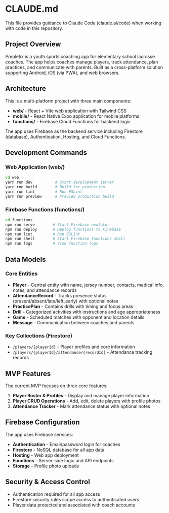 # CLAUDE.md

This file provides guidance to Claude Code (claude.ai/code) when working with code in this repository.

## Project Overview

Prepletix is a youth sports coaching app for elementary school lacrosse coaches. The app helps coaches manage players, track attendance, plan practices, and communicate with parents. Built as a cross-platform solution supporting Android, iOS (via PWA), and web browsers.

## Architecture

This is a multi-platform project with three main components:

- **web/** - React + Vite web application with Tailwind CSS
- **mobile/** - React Native Expo application for mobile platforms
- **functions/** - Firebase Cloud Functions for backend logic

The app uses Firebase as the backend service including Firestore (database), Authentication, Hosting, and Cloud Functions.

## Development Commands

### Web Application (web/)

```bash
cd web
yarn run dev          # Start development server
yarn run build        # Build for production
yarn run lint         # Run ESLint
yarn run preview      # Preview production build
```

### Firebase Functions (functions/)

```bash
cd functions
npm run serve        # Start Firebase emulator
npm run deploy       # Deploy functions to Firebase
npm run lint         # Run ESLint
npm run shell        # Start Firebase functions shell
npm run logs         # View function logs
```

## Data Models

### Core Entities

- **Player** - Central entity with name, jersey number, contacts, medical info, notes, and attendance records
- **AttendanceRecord** - Tracks presence status (present/absent/late/left_early) with optional notes
- **PracticePlan** - Contains drills with timing and focus areas
- **Drill** - Categorized activities with instructions and age appropriateness
- **Game** - Scheduled matches with opponent and location details
- **Message** - Communication between coaches and parents

### Key Collections (Firestore)

- `/players/{playerId}` - Player profiles and core information
- `/players/{playerId}/attendance/{recordId}` - Attendance tracking records

## MVP Features

The current MVP focuses on three core features:

1. **Player Roster & Profiles** - Display and manage player information
2. **Player CRUD Operations** - Add, edit, delete players with profile photos
3. **Attendance Tracker** - Mark attendance status with optional notes

## Firebase Configuration

The app uses Firebase services:

- **Authentication** - Email/password login for coaches
- **Firestore** - NoSQL database for all app data
- **Hosting** - Web app deployment
- **Functions** - Server-side logic and API endpoints
- **Storage** - Profile photo uploads

## Security & Access Control

- Authentication required for all app access
- Firestore security rules scope access to authenticated users
- Player data protected and associated with coach accounts
